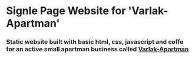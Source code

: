﻿# Signle Page Website for 'Varlak-Apartman' 
### Static website built with basic html, css, javascript and coffe for an active small apartman business called [Varlak-Apartman](http://www.varlakapartman.com)
